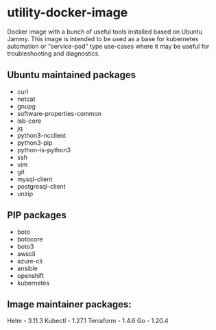 # utility-docker-image
Docker image with a bunch of useful tools installed based on Ubuntu Jammy. This image is intended to be used as a base for kubernetes automation or "service-pod" type use-cases where it may be useful for troubleshooting and diagnostics.

## Ubuntu maintained packages

- curl 
- netcat 
- gnupg 
- software-properties-common 
- lsb-core 
- jq 
- python3-ncclient 
- python3-pip 
- python-is-python3 
- ssh 
- vim 
- git 
- mysql-client 
- postgresql-client  
- unzip 

## PIP packages 

 - boto 
 - botocore 
 - boto3 
 - awscli 
 - azure-cli 
 - ansible 
 - openshift 
 - kubernetes

## Image maintainer packages:

Helm - 3.11.3
Kubectl - 1.27.1
Terraform - 1.4.6
Go - 1.20.4
